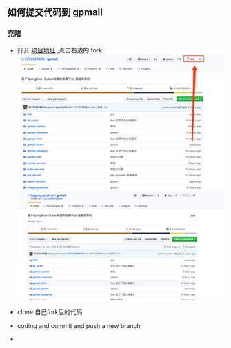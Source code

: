 ## 如何提交代码到 gpmall 
### 克隆 
 - 打开  [项目地址](https://github.com/2227324689/gpmall) ,点击右边的 fork 
  ![fork](resource/images/WechatIMG10.png)
  ![after fork ](resource/images/WX20190809-144925.png)
 - clone 自己fork后的代码
 
 - coding and commit and push a new branch  
 
 - 